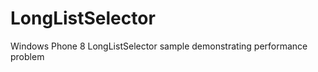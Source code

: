 LongListSelector
================

Windows Phone 8 LongListSelector sample demonstrating performance problem
